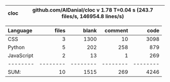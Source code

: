 cloc|github.com/AlDanial/cloc v 1.78  T=0.04 s (243.7 files/s, 146954.8 lines/s)
--- | ---

Language|files|blank|comment|code
:-------|-------:|-------:|-------:|-------:
CSS|3|1300|10|3098
Python|5|202|258|879
JavaScript|2|13|1|269
--------|--------|--------|--------|--------
SUM:|10|1515|269|4246

